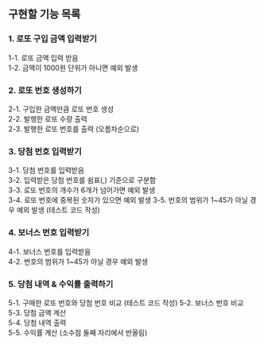 ## 구현할 기능 목록  

### 1. 로또 구입 금액 입력받기
1-1. 로또 금액 입력 받음  
1-2. 금액이 1000원 단위가 아니면 예외 발생  

### 2. 로또 번호 생성하기  
2-1. 구입한 금액만큼 로또 번호 생성  
2-2. 발행한 로또 수량 출력  
2-3. 발행한 로또 번호를 출력 (오름차순으로)  

### 3. 당첨 번호 입력받기  
3-1. 당첨 번호를 입력받음  
3-2. 입력받은 당첨 번호를 쉼표(,) 기준으로 구분함  
3-3. 로또 번호의 개수가 6개가 넘어가면 예외 발생  
3-4. 로또 번호에 중복된 숫자가 있으면 예외 발생 
3-5. 번호의 범위가 1~45가 아닐 경우 예외 발생 (테스트 코드 작성)  

### 4. 보너스 번호 입력받기
4-1. 보너스 번호를 입력받음  
4-2. 번호의 범위가 1~45가 아닐 경우 예외 발생  

### 5. 당첨 내역 & 수익률 출력하기  
5-1. 구매한 로또 번호와 당첨 번호 비교 (테스트 코드 작성)
5-2. 보너스 번호 비교  
5-3. 당첨 금액 계산  
5-4. 당첨 내역 출력  
5-5. 수익률 계산 (소수점 둘째 자리에서 반올림)  
